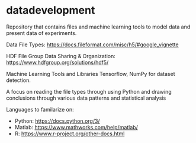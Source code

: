 # datadevelopment
Repository that contains files and machine learning tools to model data and present data of experiments. 

Data File Types: 
https://docs.fileformat.com/misc/h5/#google_vignette

HDF File Group Data Sharing & Organization: 
https://www.hdfgroup.org/solutions/hdf5/

Machine Learning Tools and Libraries 
Tensorflow, NumPy for dataset detection.

A focus on reading the file types through using Python and drawing conclusions through various data patterns and statistical analysis

Languages to familarize on: 

- Python: https://docs.python.org/3/
- Matlab: https://www.mathworks.com/help/matlab/
- R: https://www.r-project.org/other-docs.html
